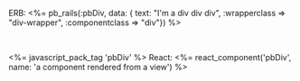 ERB: <%= pb_rails(:pbDiv, data: { text: "I'm a div div div", :wrapperclass => "div-wrapper", :componentclass => "div"}) %>

<br>
  
<%= javascript_pack_tag 'pbDiv' %>
React: <%= react_component('pbDiv', name: 'a component rendered from a view') %>
